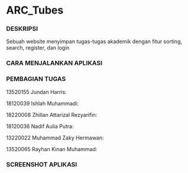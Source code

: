# ARC_Tubes
### DESKRIPSI
Sebuah website menyimpan tugas-tugas akademik dengan fitur sorting, search, register, dan login

### CARA MENJALANKAN APLIKASI

### PEMBAGIAN TUGAS
13520155 Jundan Harris:

18120039 Ishlah Muhammadi:

18220008 Zhillan Attarizal Rezyarifin:

18120036 Nadif Aulia Putra:

13220022 Muhammad Zaky Hermawan:

13520065 Rayhan Kinan Muhammad:

### SCREENSHOT APLIKASI

